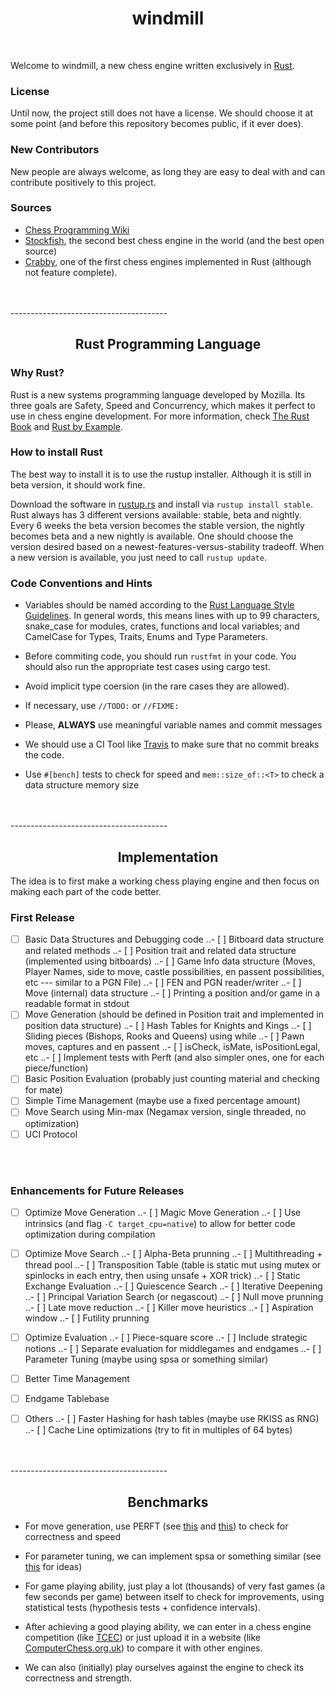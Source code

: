 # <center>windmill</center>

<br>

Welcome to windmill, a new chess engine written exclusively in [Rust](https://www.rust-lang.org).
<br>

### License


Until now, the project still does not have a license. We should choose it at some point (and before this repository becomes public, if it ever does).
<br>

### New Contributors


New people are always welcome, as long they are easy to deal with and can contribute positively to this project.
<br>

### Sources

* [Chess Programming Wiki](https://chessprogramming.wikispaces.com)
* [Stockfish](https://github.com/mcostalba/Stockfish), the second best chess engine in the world (and the best open source)
* [Crabby](https://github.com/Johnson-A/Crabby), one of the first chess engines implemented in Rust (although not feature complete).
<br>
<br>
---------------------------------------

## <center>Rust Programming Language</center>


### Why Rust?


Rust is a new systems programming language developed by Mozilla. Its three goals are Safety, Speed and Concurrency, which makes it perfect to use in chess engine development. For more information, check [The Rust Book](https://doc.rust-lang.org/book) and [Rust by Example](http://rustbyexample.org).
<br>

### How to install Rust

The best way to install it is to use the rustup installer. Although it is still in beta version, it should work fine.

Download the software in [rustup.rs](https://www.rustup.rs) and install via `rustup install stable`. Rust always has 3 different versions available: stable, beta and nightly. Every 6 weeks the beta version becomes the stable version, the nightly becomes beta and a new nightly is available. One should choose the version desired based on a newest-features-versus-stability tradeoff. When a new version is available, you just need to call `rustup update`.
<br>

### Code Conventions and Hints

* Variables should be named according to the [Rust Language Style Guidelines](https://doc.rust-lang.org/style). In general words, this means lines with up to 99 characters, snake_case for modules, crates, functions and local variables; and CamelCase for Types, Traits, Enums and Type Parameters.

* Before commiting code, you should run `rustfmt` in your code. You should also run the appropriate test cases using cargo test.

* Avoid implicit type coersion (in the rare cases they are allowed).

* If necessary, use `//TODO:` or `//FIXME:`

* Please, **ALWAYS** use meaningful variable names and commit messages

* We should use a CI Tool like [Travis](https://travis-ci.org) to make sure that no commit breaks the code. 

* Use `#[bench]` tests to check for speed and `mem::size_of::<T>` to check a data structure memory size
<br>
<br>
---------------------------------------

## <center>Implementation</center>


The idea is to first make a working chess playing engine and then focus on making each part of the code better.
<br>

### First Release

- [ ] Basic Data Structures and Debugging code
..- [ ] Bitboard data structure and related methods
..- [ ] Position trait and related data structure (implemented using bitboards)
..- [ ] Game Info data structure (Moves, Player Names, side to move, castle possibilities, en passent possibilities, etc --- similar to a PGN File)
..- [ ] FEN and PGN reader/writer
..- [ ] Move (internal) data structure
..- [ ] Printing a position and/or game in a readable format in stdout
- [ ] Move Generation (should be defined in Position trait and implemented in position data structure)
..- [ ] Hash Tables for Knights and Kings
..- [ ] Sliding pieces (Bishops, Rooks and Queens) using while
..- [ ] Pawn moves, captures and en passent
..- [ ] isCheck, isMate, isPositionLegal, etc
..- [ ] Implement tests with Perft (and also simpler ones, one for each piece/function)
- [ ] Basic Position Evaluation (probably just counting material and checking for mate)
- [ ] Simple Time Management (maybe use a fixed percentage amount)
- [ ] Move Search using Min-max (Negamax version, single threaded, no optimization)
- [ ] UCI Protocol
<br>
<br>

### Enhancements for Future Releases

- [ ] Optimize Move Generation
..- [ ] Magic Move Generation
..- [ ] Use intrinsics (and flag `-C target_cpu=native`) to allow for better code optimization during compilation

- [ ] Optimize Move Search
..- [ ] Alpha-Beta prunning
..- [ ] Multithreading + thread pool
..- [ ] Transposition Table (table is static mut using mutex or spinlocks in each entry, then using unsafe + XOR trick)
..- [ ] Static Exchange Evaluation
..- [ ] Quiescence Search
..- [ ] Iterative Deepening
..- [ ] Principal Variation Search (or negascout)
..- [ ] Null move prunning
..- [ ] Late move reduction
..- [ ] Killer move heuristics
..- [ ] Aspiration window
..- [ ] Futility prunning

- [ ] Optimize Evaluation
..- [ ] Piece-square score
..- [ ] Include strategic notions
..- [ ] Separate evaluation for middlegames and endgames
..- [ ] Parameter Tuning (maybe using spsa or something similar)

- [ ] Better Time Management

- [ ] Endgame Tablebase

- [ ] Others
..- [ ] Faster Hashing for hash tables (maybe use RKISS as RNG)
..- [ ] Cache Line optimizations (try to fit in multiples of 64 bytes)
<br>
<br>
---------------------------------------

## <center>Benchmarks</center>

* For move generation, use PERFT (see [this](https://chessprogramming.wikispaces.com/Perft) and [this](https://chessprogramming.wikispaces.com/Perft+Results)) to check for correctness and speed

* For parameter tuning, we can implement spsa or something similar (see [this](https://chessprogramming.wikispaces.com/Stockfish's+Tuning+Method) for ideas)

* For game playing ability, just play a lot (thousands) of very fast games (a few seconds per game) between itself to check for improvements, using statistical tests (hypothesis tests + confidence intervals).

* After achieving a good playing ability, we can enter in a chess engine competition (like [TCEC](http://tcec.chessdom.com)) or just upload it in a website (like [ComputerChess.org.uk](http://computerchess.org.uk)) to compare it with other engines.

* We can also (initially) play ourselves against the engine to check its correctness and strength.
